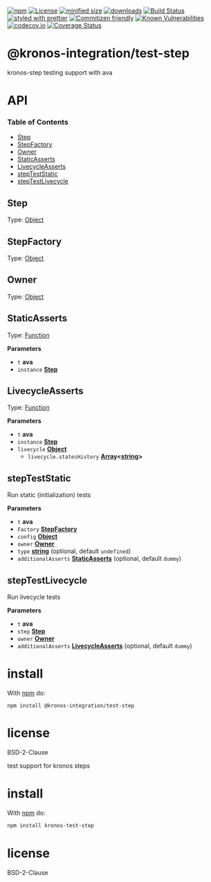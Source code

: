 [![npm](https://img.shields.io/npm/v/@kronos-integration/test-step.svg)](https://www.npmjs.com/package/@kronos-integration/test-step)
[![License](https://img.shields.io/badge/License-BSD%203--Clause-blue.svg)](https://opensource.org/licenses/BSD-3-Clause)
[![minified size](https://badgen.net/bundlephobia/min/@kronos-integration/test-step)](https://bundlephobia.com/result?p=@kronos-integration/test-step)
[![downloads](http://img.shields.io/npm/dm/@kronos-integration/test-step.svg?style=flat-square)](https://npmjs.org/package/@kronos-integration/test-step)
[![Build Status](https://travis-ci.com/Kronos-Integration/test-step.svg?branch=master)](https://travis-ci.com/Kronos-Integration/test-step)
[![styled with prettier](https://img.shields.io/badge/styled_with-prettier-ff69b4.svg)](https://github.com/prettier/prettier)
[![Commitizen friendly](https://img.shields.io/badge/commitizen-friendly-brightgreen.svg)](http://commitizen.github.io/cz-cli/)
[![Known Vulnerabilities](https://snyk.io/test/github/Kronos-Integration/test-step/badge.svg)](https://snyk.io/test/github/Kronos-Integration/test-step)
[![codecov.io](http://codecov.io/github/Kronos-Integration/test-step/coverage.svg?branch=master)](http://codecov.io/github/Kronos-Integration/test-step?branch=master)
[![Coverage Status](https://coveralls.io/repos/Kronos-Integration/test-step/badge.svg)](https://coveralls.io/r/Kronos-Integration/test-step)

# @kronos-integration/test-step

kronos-step testing support with ava

# API

<!-- Generated by documentation.js. Update this documentation by updating the source code. -->

### Table of Contents

-   [Step](#step)
-   [StepFactory](#stepfactory)
-   [Owner](#owner)
-   [StaticAsserts](#staticasserts)
-   [LivecycleAsserts](#livecycleasserts)
-   [stepTestStatic](#stepteststatic)
-   [stepTestLivecycle](#steptestlivecycle)

## Step

Type: [Object](https://developer.mozilla.org/docs/Web/JavaScript/Reference/Global_Objects/Object)

## StepFactory

Type: [Object](https://developer.mozilla.org/docs/Web/JavaScript/Reference/Global_Objects/Object)

## Owner

Type: [Object](https://developer.mozilla.org/docs/Web/JavaScript/Reference/Global_Objects/Object)

## StaticAsserts

Type: [Function](https://developer.mozilla.org/docs/Web/JavaScript/Reference/Statements/function)

**Parameters**

-   `t` **ava**
-   `instance` **[Step](#step)**

## LivecycleAsserts

Type: [Function](https://developer.mozilla.org/docs/Web/JavaScript/Reference/Statements/function)

**Parameters**

-   `t` **ava**
-   `instance` **[Step](#step)**
-   `livecycle` **[Object](https://developer.mozilla.org/docs/Web/JavaScript/Reference/Global_Objects/Object)**
    -   `livecycle.statesHistory` **[Array](https://developer.mozilla.org/docs/Web/JavaScript/Reference/Global_Objects/Array)&lt;[string](https://developer.mozilla.org/docs/Web/JavaScript/Reference/Global_Objects/String)>**

## stepTestStatic

Run static (initialization) tests

**Parameters**

-   `t` **ava**
-   `Factory` **[StepFactory](#stepfactory)**
-   `config` **[Object](https://developer.mozilla.org/docs/Web/JavaScript/Reference/Global_Objects/Object)**
-   `owner` **[Owner](#owner)**
-   `type` **[string](https://developer.mozilla.org/docs/Web/JavaScript/Reference/Global_Objects/String)**  (optional, default `undefined`)
-   `additionalAsserts` **[StaticAsserts](#staticasserts)**  (optional, default `dummy`)

## stepTestLivecycle

Run livecycle tests

**Parameters**

-   `t` **ava**
-   `step` **[Step](#step)**
-   `owner` **[Owner](#owner)**
-   `additionalAsserts` **[LivecycleAsserts](#livecycleasserts)**  (optional, default `dummy`)

# install

With [npm](http://npmjs.org) do:

```shell
npm install @kronos-integration/test-step
```

# license

BSD-2-Clause

test support for kronos steps

# install

With [npm](http://npmjs.org) do:

```sh
npm install kronos-test-step
```

# license

BSD-2-Clause
